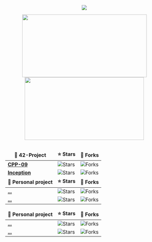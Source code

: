 <p align="center">
  <a href="https://skillicons.dev">
    <img src="https://skillicons.dev/icons?i=linux,git,vscode,eclipse,java,spring,mysql,cpp,c,vim,html,postman" />
  </a>
</p>


<div align="center">
  
  <table>
    <tr>
      <a href="https://github.com/lde-mich">
        <img src="https://awesome-github-stats.azurewebsites.net/user-stats/lde-mich?cardType=level&theme=tokyonight" width="397" height="200">
      </a>
      <a href="https://github.com/lde-mich?tab=repositories">
	<img src="https://github-readme-stats.vercel.app/api/top-langs/?username=lde-mich&hide=swift,roff,perl&layout=compact&theme=tokyonight" width="380" height="200">
      </a>
    </tr>
  </table>

  <table>
    <thead align="center">
      <tr border: none;>
        <td><b>📘 42-Project</b></td>
        <td><b>⭐ Stars</b></td>
        <td><b>🤝 Forks</b></td>
      </tr>
    </thead>
    <tbody>
      <tr>
        <td><a href="https://github.com/lde-mich/CPP-09"><b>CPP-09</b></a></td>
        <td><img alt="Stars" src="https://img.shields.io/github/stars/lde-mich/CPP-09?style=flat-square&labelColor=343b41"/></td>
        <td><img alt="Forks" src="https://img.shields.io/github/forks/lde-mich/CPP-09?style=flat-square&labelColor=343b41"/></td>
      </tr>
      <tr>
        <td><a href="https://github.com/lde-mich/Inception"><b>Inception</b></a></td>
        <td><img alt="Stars" src="https://img.shields.io/github/stars/lde-mich/Inception?style=flat-square&labelColor=343b41"/></td>
        <td><img alt="Forks" src="https://img.shields.io/github/forks/lde-mich/Inception?style=flat-square&labelColor=343b41"/></td>
      </tr>
	    <tr border: none;>
        <td><b>📘 Personal project</b></td>
        <td><b>⭐ Stars</b></td>
        <td><b>🤝 Forks</b></td>
      </tr>
    </thead>
    <tbody>
      <tr>
        <td><a href="https://github.com/lde-mich/..."><b>...</b></a></td>
        <td><img alt="Stars" src="https://img.shields.io/github/stars/lde-mich/...?style=flat-square&labelColor=343b41"/></td>
        <td><img alt="Forks" src="https://img.shields.io/github/forks/lde-mich/...?style=flat-square&labelColor=343b41"/></td>
      </tr>
      <tr>
        <td><a href="https://github.com/lde-mich/Inception"><b>...</b></a></td>
        <td><img alt="Stars" src="https://img.shields.io/github/stars/lde-mich/...?style=flat-square&labelColor=343b41"/></td>
        <td><img alt="Forks" src="https://img.shields.io/github/forks/lde-mich/...?style=flat-square&labelColor=343b41"/></td>
      </tr>
    </tbody>
  </table>

   <table>
    <thead align="center">
      <tr border: none;>
        <td><b>📘 Personal project</b></td>
        <td><b>⭐ Stars</b></td>
        <td><b>🤝 Forks</b></td>
      </tr>
    </thead>
    <tbody>
      <tr>
        <td><a href="https://github.com/lde-mich/..."><b>...</b></a></td>
        <td><img alt="Stars" src="https://img.shields.io/github/stars/lde-mich/...?style=flat-square&labelColor=343b41"/></td>
        <td><img alt="Forks" src="https://img.shields.io/github/forks/lde-mich/...?style=flat-square&labelColor=343b41"/></td>
      </tr>
      <tr>
        <td><a href="https://github.com/lde-mich/Inception"><b>...</b></a></td>
        <td><img alt="Stars" src="https://img.shields.io/github/stars/lde-mich/...?style=flat-square&labelColor=343b41"/></td>
        <td><img alt="Forks" src="https://img.shields.io/github/forks/lde-mich/...?style=flat-square&labelColor=343b41"/></td>
      </tr>
    </tbody>
  </table>
  
</div>

